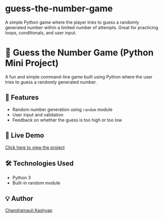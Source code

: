 # guess-the-number-game
A simple Python game where the player tries to guess a randomly generated number within a limited number of attempts. Great for practicing loops, conditionals, and user input.

# 🎯 Guess the Number Game (Python Mini Project)

A fun and simple command-line game built using Python where the user tries to guess a randomly generated number.

## 📌 Features
- Random number generation using `random` module
- User input and validation
- Feedback on whether the guess is too high or too low

## 🔗 Live Demo
[Click here to view the project]( https://chandramauli-kashyap.github.io/faq-accordion/)  

## 🛠️ Technologies Used
- Python 3
- Built-in random module

## 💡 Author
[Chandramauli Kashyap](https://www.linkedin.com/in/chandramaulikashyap/)  
